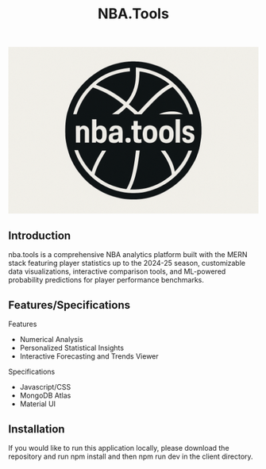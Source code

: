 <h1 align="center"> NBA.Tools </h1> <br>
<p align="center">
  <a href="https://nba-tools.onrender.com">
    <img src="client/public/nbatoolslogo.png" alt="NBA Tools" />
  </a>
</p>

## Introduction

nba.tools is a comprehensive NBA analytics platform built with the MERN stack featuring  player statistics up to the 2024-25 season, customizable data visualizations, interactive comparison tools, and ML-powered probability predictions for player performance benchmarks.

## Features/Specifications

Features
- Numerical Analysis
- Personalized Statistical Insights
- Interactive Forecasting and Trends Viewer

Specifications
- Javascript/CSS
- MongoDB Atlas
- Material UI

## Installation

If you would like to run this application locally, please download the repository and run npm install and then npm run dev in the client directory.
